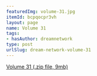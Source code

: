 ```yaml
---
featuredImg: volume-31.jpg
itemId: bcpqocpr3vh
layout: page
name: Volume 31
tags:
- hasAuthor: dreamnetwork
type: post
urlSlug: dream-network-volume-31
---
```

<a href="../files/Volume_31.zip" download>Volume 31 (.zip file, 9mb)</a>